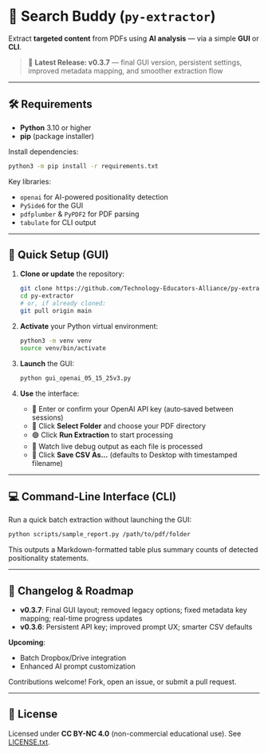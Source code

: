 # 🧠 Search Buddy (`py-extractor`)

Extract **targeted content** from PDFs using **AI analysis** — via a simple **GUI** or **CLI**.

> 🚀 **Latest Release: v0.3.7** — final GUI version, persistent settings, improved metadata mapping, and smoother extraction flow

---

## 🛠 Requirements

* **Python** 3.10 or higher
* **pip** (package installer)

Install dependencies:

```bash
python3 -m pip install -r requirements.txt
```

Key libraries:

* `openai` for AI-powered positionality detection
* `PySide6` for the GUI
* `pdfplumber` & `PyPDF2` for PDF parsing
* `tabulate` for CLI output

---

## 🧰 Quick Setup (GUI)

1. **Clone or update** the repository:

   ```bash
   git clone https://github.com/Technology-Educators-Alliance/py-extractor.git
   cd py-extractor
   # or, if already cloned:
   git pull origin main
   ```

2. **Activate** your Python virtual environment:

   ```bash
   python3 -m venv venv
   source venv/bin/activate
   ```

3. **Launch** the GUI:

   ```bash
   python gui_openai_05_15_25v3.py
   ```

4. **Use** the interface:

   * 🔑 Enter or confirm your OpenAI API key (auto‑saved between sessions)
   * 📁 Click **Select Folder** and choose your PDF directory
   * 🟢 Click **Run Extraction** to start processing
   * 🧾 Watch live debug output as each file is processed
   * 🧃 Click **Save CSV As...** (defaults to Desktop with timestamped filename)

---

## 💻 Command-Line Interface (CLI)

Run a quick batch extraction without launching the GUI:

```bash
python scripts/sample_report.py /path/to/pdf/folder
```

This outputs a Markdown-formatted table plus summary counts of detected positionality statements.

---

## 📝 Changelog & Roadmap

* **v0.3.7**: Final GUI layout; removed legacy options; fixed metadata key mapping; real-time progress updates
* **v0.3.6**: Persistent API key; improved prompt UX; smarter CSV defaults

**Upcoming**:

* Batch Dropbox/Drive integration
* Enhanced AI prompt customization

Contributions welcome! Fork, open an issue, or submit a pull request.

---

## 📄 License

Licensed under **CC BY-NC 4.0** (non-commercial educational use). See [LICENSE.txt](LICENSE.txt).
